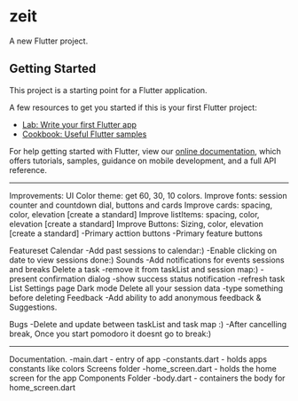 # zeit

A new Flutter project.

## Getting Started

This project is a starting point for a Flutter application.

A few resources to get you started if this is your first Flutter project:

- [Lab: Write your first Flutter app](https://flutter.dev/docs/get-started/codelab)
- [Cookbook: Useful Flutter samples](https://flutter.dev/docs/cookbook)

For help getting started with Flutter, view our
[online documentation](https://flutter.dev/docs), which offers tutorials,
samples, guidance on mobile development, and a full API reference.

******************************************************************
Improvements:
UI
Color theme: get 60, 30, 10 colors.
Improve fonts: session counter and countdown dial, buttons and cards
Improve cards: spacing, color, elevation [create a standard]
Improve listItems: spacing, color, elevation [create a standard]
Improve Buttons: Sizing, color, elevation [create a standard]
    -Primary acttion buttons
    -Primary feature buttons

Featureset
Calendar
    -Add past sessions to calendar:)
    -Enable clicking on date to view sessions done:)
Sounds
    -Add notifications for events sessions and breaks
Delete a task
    -remove it from taskList and session map:)
    -present confirmation dialog
    -show success status notification
    -refresh task List
Settings page
    Dark mode
    Delete all your session data
        -type something before deleting
    Feedback
        -Add ability to add anonymous feedback & Suggestions.

Bugs
    -Delete and update between taskList and task map :)
    -After cancelling break, Once you start pomodoro it doesnt go to break:)
      

******************************************************************
Documentation.
-main.dart - entry of app
-constants.dart - holds apps constants like colors
Screens folder
    -home_screen.dart - holds the home screen for the app
Components Folder
    -body.dart - containers the body for home_screen.dart